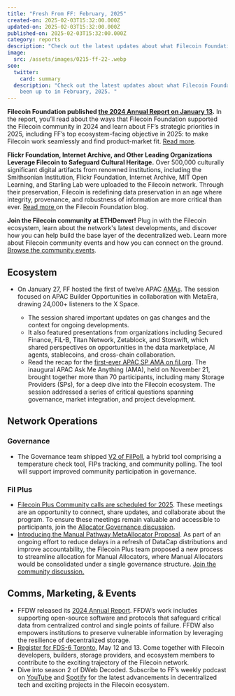 ```yaml
---
title: "Fresh From FF: February, 2025"
created-on: 2025-02-03T15:32:00.000Z
updated-on: 2025-02-03T15:32:00.000Z
published-on: 2025-02-03T15:32:00.000Z
category: reports
description: "Check out the latest updates about what Filecoin Foundation has been up to. "
image:
  src: /assets/images/0215-ff-22-.webp
seo:
  twitter:
    card: summary
  description: "Check out the latest updates about what Filecoin Foundation has
    been up to in February, 2025. "
---
```


**Filecoin Foundation published [the 2024 Annual Report on January 13](/blog/filecoin-foundation-2024-annual-report).** In the report, you’ll read about the ways that Filecoin Foundation supported the Filecoin community in 2024 and learn about FF’s strategic priorities in 2025, including FF’s top ecosystem-facing objective in 2025: to make Filecoin work seamlessly and find product-market fit. [Read more](/blog/filecoin-foundation-2024-annual-report). 

**Flickr Foundation, Internet Archive, and Other Leading Organizations Leverage Filecoin to Safeguard Cultural Heritage.** Over 500,000 culturally significant digital artifacts from renowned institutions, including the Smithsonian Institution, Flickr Foundation, Internet Archive, MIT Open Learning, and Starling Lab were uploaded to the Filecoin network. Through their preservation, Filecoin is redefining data preservation in an age where integrity, provenance, and robustness of information are more critical than ever. [Read more ](/blog/flickr-foundation-internet-archive-and-other-leading-organizations-leverage-filecoin-to-safeguard-cultural-heritage)on the Filecoin Foundation blog.

**Join the Filecoin community at ETHDenver!** Plug in with the Filecoin ecosystem, learn about the network's latest developments, and discover how you can help build the base layer of the decentralized web. Learn more about Filecoin community events and how you can connect on the ground. [Browse the community events](/events/filecoin-ethdenver-2025).

## Ecosystem

- On January 27, FF hosted the first of twelve APAC [AMAs](https://x.com/MetaEraHK/status/1883862065183703313). The session focused on APAC Builder Opportunities in collaboration with MetaEra, drawing 24,000+ listeners to the X Space. 

  - The session shared important updates on gas changes and the context for ongoing developments. 
  - It also featured presentations from organizations including Secured Finance, FiL-B, Titan Network, Zetablock, and Storswift, which shared perspectives on opportunities in the data marketplace, AI agents, stablecoins, and cross-chain collaboration.
  - Read the recap for the [first-ever APAC SP AMA on fil.org](http://fil.org). The inaugural APAC Ask Me Anything (AMA), held on November 21, brought together more than 70 participants, including many Storage Providers (SPs), for a deep dive into the Filecoin ecosystem. The session addressed a series of critical questions spanning governance, market integration, and project development.

## Network Operations

### Governance

- The Governance team shipped [V2 of FilPoll](https://poll.fil.org/dashboard), a hybrid tool comprising a temperature check tool, FIPs tracking, and community polling. The tool will support improved community participation in governance. 

### Fil Plus

- [Filecoin Plus Community calls are scheduled for 2025](https://github.com/filecoin-project/Allocator-Governance/issues/272). These meetings are an opportunity to connect, share updates, and collaborate about the program. To ensure these meetings remain valuable and accessible to participants, join the [Allocator Governance discussion](https://github.com/filecoin-project/Allocator-Governance/discussions/271).
- [Introducing the Manual Pathway MetaAllocator Proposal](https://github.com/filecoin-project/Allocator-Governance/issues/282). As part of an ongoing effort to reduce delays in a refresh of DataCap distributions and improve accountability, the Filecoin Plus team proposed a new process to streamline allocation for Manual Allocators, where Manual Allocators would be consolidated under a single governance structure. [Join the community discussion.](https://github.com/filecoin-project/Allocator-Governance/issues/282)

## **Comms, Marketing, & Events**

- FFDW released its [2024 Annual Report](https://ffdweb.org/blog/ffdw-2024-annual-report/). FFDW’s work includes supporting open-source software and protocols that safeguard critical data from centralized control and single points of failure. FFDW also empowers institutions to preserve vulnerable information by leveraging the resilience of decentralized storage. 
- [Register for FDS-6 Toronto](https://www.fildev.io/FDS-6), May 12 and 13. Come together with Filecoin developers, builders, storage providers, and ecosystem members to contribute to the exciting trajectory of the Filecoin network. 
- Dive into season 2 of DWeb Decoded. Subscribe to FF’s weekly podcast on [YouTube](https://www.youtube.com/playlist?list=PLp3zrT1ewY0micCUXk2G1B1-ukbpuclJy) and [Spotify](https://open.spotify.com/show/5GPjDV4AVv7xwmg0ByySac) for the latest advancements in decentralized tech and exciting projects in the Filecoin ecosystem.
